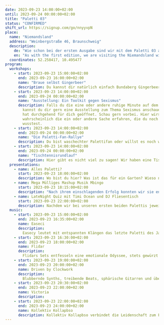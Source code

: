 ```yaml
---
date: 2023-09-23 14:00:00+02:00
until: 2023-09-24 00:00:00+02:00
title: "Paletti 03"
status: "CONFIRMED"
shift_url: https://signup.com/go/nnyyvpN
place:
  name: "Niemandsland"
  address: "Weinbergstraße 46, Braunschweig"
  description:
    de: "Wie schon bei der ersten Ausgabe sind wir mit dem Paletti 03 auch dieses Mal im Niemandsland zu Besuch. Das Niemandsland befindet sich bei der Weinbergstraße 64."
    en: "As with the first edition, we are visiting the Niemandsland with the Paletti 03 this time as well. The Niemandsland is located at Weinbergstraße 64."
  coordinates: 52.258417, 10.495477
program:
  workshops:
    - start: 2023-09-23 15:00:00+02:00
      end: 2023-09-23 16:00:00+02:00
      name: "Braue selbst Gingerbeer"
      description: Du kannst dir natürlich einfach Bundaberg Gingerbeer kaufen, aber dann zahlst du 1,89€ für eine kleine Flasche. Zudem ist es nicht biologisch und es wird aus Australien importiert. Braue es dir doch einfach selbst. In dem Workshop erfährst du, wie es funktioniert!
    - start: 2023-09-23 14:00:00+02:00
      end: 2023-09-24 00:00:00+02:00
      name: "Ausstellung: Ein Toolkit gegen Sexismus"
      description: Falls du die eine oder andere ruhige Minute auf dem Paletti hast,
        kannst du dir gern eine Ausstellung zum Thema Sexismus anschauen. Sie
        hat durchgehend für dich geöffnet. Schau gern vorbei. Hier wirst du
        wahrscheinlich die ein oder andere Sache erfahren, die du noch nicht
        wusstest.
    - start: 2023-09-23 14:00:00+02:00
      end: 2023-09-24 00:00:00+02:00
      name: "Die Paletti-Fan-Rallye"
      description: Du bist waschechter Palettifan oder willst es noch werden? Dann komm zur Bar und meistere die Paletti-Fan Rallye. Neben nützlichen Tipps gibt es auch kleine Gewinne, Gewinne, Gewinne.
    - start: 2023-09-23 14:00:00+02:00
      end: 2023-09-24 00:00:00+02:00
      name: "Tischtennisrundlauf"
      description: Hier gibt es nicht viel zu sagen! Wir haben eine Tischtennisplatte. Juhu! Rundlauf mit und ohne Sonderregeln? Ihr entscheidet! Pack gern deine Kelle ein.
  presentations:
    - name: Alles Paletti?
      start: 2023-09-23 18:00:00+02:00
      description: Wo bist du hier? Was ist das für ein Garten? Wieso nutzen wir Trenntoiletten und warum ist das Paletti Kleinfestival etwas ganz Besonderes? All dies erfährst du um 18:00 Uhr im Bereich neben der Bar.
    - name: Mega Mülliges Mashup Musik Mbingo
      start: 2023-09-23 18:15:00+02:00
      description: "Nach ihrem einschlagenden Erfolg konnten wir sie endlich auch für uns gewinnen: Die Trash-Gang des Organic Beats präsentiert ihr legendäres Mega Mülliges Mashup Musik Mbingo auf dem paletti. Mit trashigsten Tunes und freshesten Müllfacts liefert die Gang genau die richtige Energy zum Mülltrennen. Auf keinen Fall verpassen!"
    - name: LateNight Quiz mit Timi Ocean und DJ Fliesentisch
      start: 2023-09-23 22:00:00+02:00
      description: Nachdem wir bei unseren ersten beiden Palettis jeweils ein Quiz von DJ Fliesentisch und Timi Ocean zu Gast hatten möchten wir dieses mal die Fusion! Beim Paletti Nummer 3 geben sich die beiden im Duett! Doppelte Power und jede Menge lehrreicher Spaß!
  music:
    - start: 2023-09-23 15:00:00+02:00
      end: 2023-09-23 16:35:00+02:00
      name: Easeci
      description:
        Easecy leutet mit entspannten Klängen das letzte Paletti des Jahres für euch ein. Mit smoothen 105 BPM, netten Tunes und einer Menge guter Vibes versüßt er euch den Nachmittag.
    - start: 2023-09-23 16:30:00+02:00
      end: 2023-09-23 18:00:00+02:00
      name: Flidar
      description:
        Flidars Sets entfesseln eine emotionale Odyssee, stets gewürzt mit unerwarteten Twists und einem Schuss Melancholie. In ihren Downtempo-Klängen verbergen sich Geschichten, die die Seele berühren.
    - start: 2023-09-23 19:00:00+02:00
      end: 2023-09-23 20:00:00+02:00
      name: Driven by Clockwork
      description:
        Blubbernde Synths, treibende Beats, sphärische Gitarren und über allem schwebt ein Hauch von Melancholie - dort, wo die drei Indietronicer von „DRIVEN BY CLOCKWORK“ (DBC) aus Hannover früher die Progkeule schwangen, laden sie heute mit versöhnlicheren Klängen zum Tanzen ein. Dabei singen sie neben Englisch auch mal kurz auf Deutsch und feiern in Klangzitaten Blade Runner.
    - start: 2023-09-23 20:30:00+02:00
      end: 2023-09-23 22:00:00+02:00
      name: Victoria
      description:
    - start: 2023-09-23 22:00:00+02:00
      end: 2023-09-23 24:00:00+02:00
      name: Kollektiv Kollapbso
      description: Kollektiv Kollapbso verbindet die Leidenschaft zum Feiern & zur elektronischen Musik, aber auch der drohende Klimakollaps bewegt uns. Wir versuchen ständig uns für dieses Thema zu sensibilisieren und mehr zu lernen. Das ist manchmal frustrierend und anstrengend. Deshalb nutzen wir das Auflegen, das Tanzen und die Gemeinschaft als Energiequelle, um uns für ein kleines bisschen mehr Gerechtigkeit einzusetzen zu können. Diese Stimmung schicken wir bei unseren Sets direkt zurück auf die Tanzfläche. Beim Paletti Festival spielen wir basslastigen Cosmic Disco nur für euch!
---
```

